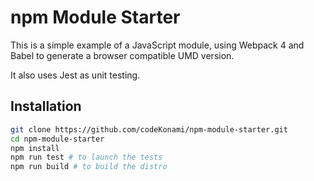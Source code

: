 # npm Module Starter

This is a simple example of a JavaScript module, using Webpack 4 and Babel to generate a browser compatible UMD version.

It also uses Jest as unit testing.

## Installation

```sh
git clone https://github.com/codeKonami/npm-module-starter.git
cd npm-module-starter
npm install
npm run test # to launch the tests
npm run build # to build the distro
```
